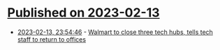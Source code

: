 # [Published on 2023-02-13](index.md)

* [2023-02-13, 23:54:46](https://news.ycombinator.com/item?id=34782814) - [Walmart to close three tech hubs, tells tech staff to return to offices](https://www.wsj.com/articles/walmart-to-close-three-tech-hubs-tells-tech-staff-to-return-to-offices-3fb131e4)
